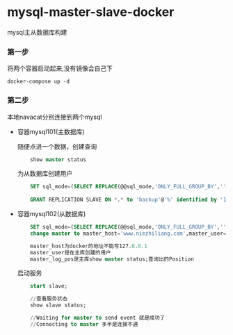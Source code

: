 # mysql-master-slave-docker
mysql主从数据库构建

### 第一步

将两个容器启动起来,没有镜像会自己下

	docker-compose up -d 

### 第二步

本地navacat分别连接到两个mysql

- 容器mysql101(主数据库)

	随便点进一个数据，创建查询 

	```sql
		show master status
	```

	为从数据库创建用户

	```sql
		SET sql_mode=(SELECT REPLACE(@@sql_mode,'ONLY_FULL_GROUP_BY',''));
		
		GRANT REPLICATION SLAVE ON *.* to 'backup'@'%' identified by '123456';
	```

- 容器mysql102(从数据库)
	
	```sql
		SET sql_mode=(SELECT REPLACE(@@sql_mode,'ONLY_FULL_GROUP_BY',''));
		change master to master_host='www.niezhiliang.com',master_user='backup',master_password='123456',master_log_file='mysql-bin.000004',master_log_pos=958;

		master_host为docker的地址不能写127.0.0.1
		master_user是在主库创建的用户
		master_log_pos是主库show master status;查询出的Position
	```

	启动服务

	```sql
		start slave;

		//查看服务状态
		show slave status;

		//Waiting for master to send event 就是成功了 
		//Connecting to master 多半是连接不通
	```